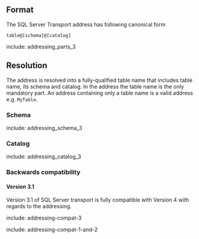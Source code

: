## Format

The SQL Server Transport address has following canonical form

```
table@[schema]@[catalog]
```

include: addressing_parts_3


## Resolution

The address is resolved into a fully-qualified table name that includes table name, its schema and catalog. In the address the table name is the only mandatory part. An address containing only a table name is a valid address e.g. `MyTable`.


### Schema

include: addressing_schema_3


### Catalog


include: addressing_catalog_3


### Backwards compatibility


#### Version 3.1

Version 3.1 of SQL Server transport is fully compatible with Version 4 with regards to the addressing.

include: addressing-compat-3

include: addressing-compat-1-and-2